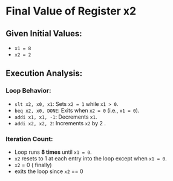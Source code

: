 # Final Value of Register x2

## Given Initial Values:
- `x1 = 8`
- `x2 = 2`

## Execution Analysis:
### Loop Behavior:
- `slt x2, x0, x1`: Sets `x2 = 1` while `x1 > 0`.
- `beq x2, x0, DONE`: Exits when `x2 = 0` (i.e., `x1 = 0`).
- `addi x1, x1, -1`: Decrements `x1`.
- `addi x2, x2, 2`: Increments `x2` by 2 .

### Iteration Count:
- Loop runs **8 times** until `x1 = 0`.
- `x2` resets to 1 at each entry into the loop except when `x1 = 0`.
- `x2` = 0 ( finally)
- exits the loop since `x2` == 0

